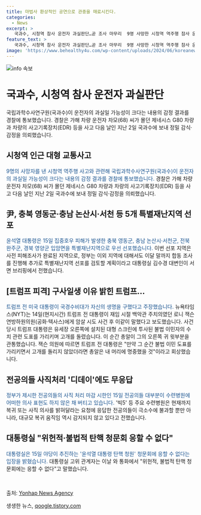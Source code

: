 ```yaml
---
title: 마법사 환상적인 공연으로 관중을 매료시킨다.
categories:
  - News
excerpt: >
   국과수, 시청역 참사 운전자 과실판단…곧 조사 마무리  9명 사망한 시청역 역주행 참사 운전자의 과실 여부가 경찰에 의해 조사 중이며, 국립과학수사연구원의 감정 결과가 곧 나올 전망이다. 시청역 인근 대형 교통사고로 9명 사망, 4명 부상 발생. https://www.yna.co.kr/view/AKR20240715079751001  尹, 충북 영동군·충남 논산시·서천 등 5개 특별재난지역 선포  윤석열 대통령이 집중호우 피해가 발생한 지역을 특별재난지역으로 선포. 추가로 특별재난지역 선포 검토 예정. 선포된 지역은 국비로 복구비의 일부를 지원받게 됨. https://www.yna.co.kr/view/AKR20240715079751001  [트럼프 피격] 구사일생 이유 밝혀…국경수비대가 날 살렸다  트럼프 전 대통령이 암살 시도를 회상하며 국경수비대가 자신을 살려준 것이라고 주장. 뉴욕타임스의 보도에 따르면, 암살 시도 당시 대통령이 불법 이민 도표를 보며 대화를 나누던 중 총알이 그의 귀를 관통한 사실이 밝혀졌다. https://www.yna.co.kr/view/AKR20240715079751001
feature_text: >
   국과수, 시청역 참사 운전자 과실판단…곧 조사 마무리  9명 사망한 시청역 역주행 참사 운전자의 과실 여부가 경찰에 의해 조사 중이며, 국립과학수사연구원의 감정 결과가 곧 나올 전망이다. 시청역 인근 대형 교통사고로 9명 사망, 4명 부상 발생. https://www.yna.co.kr/view/AKR20240715079751001  尹, 충북 영동군·충남 논산시·서천 등 5개 특별재난지역 선포  윤석열 대통령이 집중호우 피해가 발생한 지역을 특별재난지역으로 선포. 추가로 특별재난지역 선포 검토 예정. 선포된 지역은 국비로 복구비의 일부를 지원받게 됨. https://www.yna.co.kr/view/AKR20240715079751001  [트럼프 피격] 구사일생 이유 밝혀…국경수비대가 날 살렸다  트럼프 전 대통령이 암살 시도를 회상하며 국경수비대가 자신을 살려준 것이라고 주장. 뉴욕타임스의 보도에 따르면, 암살 시도 당시 대통령이 불법 이민 도표를 보며 대화를 나누던 중 총알이 그의 귀를 관통한 사실이 밝혀졌다. https://www.yna.co.kr/view/AKR20240715079751001
image: 'https://www.behealthy4u.com/wp-content/uploads/2024/06/koreanews.jpg'
---
```


<p><img src="https://www.behealthy4u.com/wp-content/uploads/2024/06/koreanews.jpg" alt="info 속보" /></p>

<h1>국과수, 시청역 참사 운전자 과실판단</h1>

<p>국립과학수사연구원(국과수)이 운전자의 과실일 가능성이 크다는 내용의 감정 결과를 경찰에 통보했습니다. 경찰은 가해 차량 운전자 차모(68) 씨가 몰던 제네시스 G80 차량과 차량의 사고기록장치(EDR) 등을 사고 다음 날인 지난 2일 국과수에 보내 정밀 감식·감정을 의뢰했습니다.</p>

<h2 data-ke-size="size26">시청역 인근 대형 교통사고</h2>

<p><span style="color: #1a5490;">9명의 사망자를 낸 시청역 역주행 사고와 관련해 국립과학수사연구원(국과수)이 운전자의 과실일 가능성이 크다는 내용의 감정 결과를 경찰에 통보했습니다.</span> 경찰은 가해 차량 운전자 차모(68) 씨가 몰던 제네시스 G80 차량과 차량의 사고기록장치(EDR) 등을 사고 다음 날인 지난 2일 국과수에 보내 정밀 감식·감정을 의뢰했습니다.</p>

<h2 data-ke-size="size26">尹, 충북 영동군·충남 논산시·서천 등 5개 특별재난지역 선포</h2>

<p><span style="color: #1a5490;">윤석열 대통령은 15일 집중호우 피해가 발생한 충북 영동군, 충남 논산시·서천군, 전북 완주군, 경북 영양군 입암면을 특별재난지역으로 우선 선포했습니다.</span> 이번 선포 지역은 사전 피해조사가 완료된 지역으로, 정부는 이외 지역에 대해서도 이달 말까지 합동 조사를 진행해 추가로 특별재난지역 선포를 검토할 계획이라고 대통령실 김수경 대변인이 서면 브리핑에서 전했습니다.</p>

<h2 data-ke-size="size26">[트럼프 피격] 구사일생 이유 밝힌 트럼프…</h2>

<p><span style="color: #1a5490;">트럼프 전 미국 대통령이 국경수비대가 자신의 생명을 구했다고 주장했습니다.</span> 뉴욕타임스(NYT)는 14일(현지시간) 트럼프 전 대통령이 재임 시절 백악관 주치의였던 로니 잭슨 연방하원의원(공화·텍사스)에게 암살 시도 사건 후 이같이 말했다고 보도했습니다. 사건 당시 트럼프 대통령은 유세장 오른쪽에 설치된 대형 스크린에 투사된 불법 이민자의 수치 관련 도표를 가리키며 고개를 돌렸습니다. 이 순간 총알이 그의 오른쪽 귀 윗부분을 관통했습니다. 잭슨 의원에 따르면 트럼프 전 대통령은 "만약 그 순간 불법 이민 도표를 가리키면서 고개를 돌리지 않았더라면 총알은 내 머리에 명중했을 것"이라고 회상했습니다.</p>

<h2 data-ke-size="size26">전공의들 사직처리 '디데이'에도 무응답</h2>

<p><span style="color: #1a5490;">정부가 제시한 전공의들의 사직 처리 마감 시한인 15일 전공의들 대부분이 수련병원에 어떠한 의사 표현도 하지 않은 채 버티고 있습니다.</span> '빅5' 등 주요 수련병원은 현재까지 복귀 또는 사직 의사를 밝혀달라는 요청에 응답한 전공의들이 극소수에 불과할 뿐만 아니라, 대규모 복귀 움직임 역시 감지되지 않고 있다고 전했습니다.</p>

<h2 data-ke-size="size26">대통령실 "위헌적·불법적 탄핵 청문회 응할 수 없다"</h2>

<p><span style="color: #1a5490;">대통령실은 15일 야당이 추진하는 '윤석열 대통령 탄핵 청원' 청문회에 응할 수 없다는 입장을 밝혔습니다.</span> 대통령실 고위 관계자는 이날 와 통화에서 "위헌적, 불법적 탄핵 청문회에는 응할 수 없다"고 말했습니다.</p>

<p data-ke-size="size16">&nbsp;</p>

<p>출처: <a href="https://www.yna.co.kr/">Yonhap News Agency</a></p>
생생한 뉴스, <a href="https://qoogle.tistory.com" rel="dofollow">qoogle.tistory.com</a>


